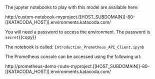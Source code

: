 The jupyter notebooks to play with this model are available here:

http://custom-notebook-myproject.[[HOST_SUBDOMAIN]]-80-[[KATACODA_HOST]].environments.katacoda.com/

You will need a password to access the environment.
The password is `secret`{{copy}}

The notebook is called: `Introduction_Prometheus_API_Client.ipynb`

The Prometheus console can be accessed using the following url:

http://prometheus-demo-route-myproject.[[HOST_SUBDOMAIN]]-80-[[KATACODA_HOST]].environments.katacoda.com/
